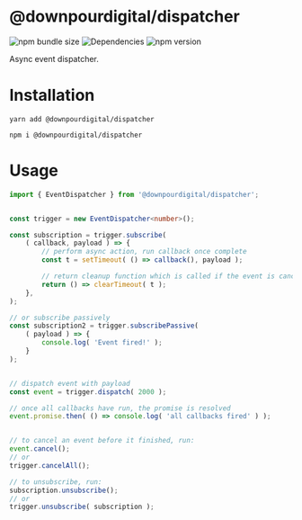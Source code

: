 # @downpourdigital/dispatcher

![npm bundle size](https://img.shields.io/bundlephobia/minzip/@downpourdigital/dispatcher/latest.svg?color=green&style=for-the-badge) ![Dependencies](https://img.shields.io/david/DOWNPOURDIGITAL/dispatcher.svg?color=green&style=for-the-badge) ![npm version](https://img.shields.io/npm/v/@downpourdigital/dispatcher.svg?style=for-the-badge)

Async event dispatcher.

# Installation
```
yarn add @downpourdigital/dispatcher
```
```
npm i @downpourdigital/dispatcher
```
# Usage
```typescript
import { EventDispatcher } from '@downpourdigital/dispatcher';


const trigger = new EventDispatcher<number>();

const subscription = trigger.subscribe(
	( callback, payload ) => {
		// perform async action, run callback once complete
		const t = setTimeout( () => callback(), payload );

		// return cleanup function which is called if the event is canceled
		return () => clearTimeout( t );
	},
);

// or subscribe passively
const subscription2 = trigger.subscribePassive(
	( payload ) => {
		console.log( 'Event fired!' );
	}
);


// dispatch event with payload
const event = trigger.dispatch( 2000 );

// once all callbacks have run, the promise is resolved
event.promise.then( () => console.log( 'all callbacks fired' ) );


// to cancel an event before it finished, run:
event.cancel();
// or
trigger.cancelAll();

// to unsubscribe, run:
subscription.unsubscribe();
// or
trigger.unsubscribe( subscription );
```
